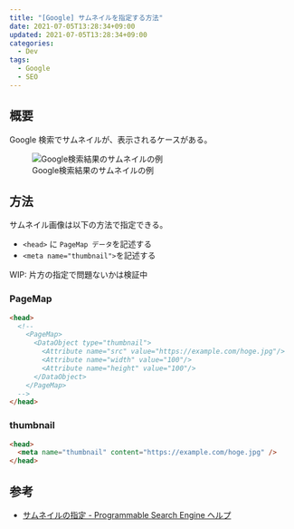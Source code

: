 ```yaml
---
title: "[Google] サムネイルを指定する方法"
date: 2021-07-05T13:28:34+09:00
updated: 2021-07-05T13:28:34+09:00
categories:
  - Dev
tags:
  - Google
  - SEO
---
```


## 概要

Google 検索でサムネイルが、表示されるケースがある。

<figure>
<img src="https://user-images.githubusercontent.com/3617124/127257108-68bda015-622d-4fe4-9531-cc7217a831a1.png" alt="Google検索結果のサムネイルの例">
<figcaption>Google検索結果のサムネイルの例</figcaption>
</figure>

## 方法

サムネイル画像は以下の方法で指定できる。

- `<head>` に `PageMap データ`を記述する
- `<meta name="thumbnail">`を記述する

WIP: 片方の指定で問題ないかは検証中

### PageMap

```html
<head>
  <!--
    <PageMap>
      <DataObject type="thumbnail">
        <Attribute name="src" value="https://example.com/hoge.jpg"/>
        <Attribute name="width" value="100"/>
        <Attribute name="height" value="100"/>
      </DataObject>
    </PageMap>
  -->
</head>
```

### thumbnail

```html
<head>
  <meta name="thumbnail" content="https://example.com/hoge.jpg" />
</head>
```

## 参考

- [サムネイルの指定 - Programmable Search Engine ヘルプ](https://support.google.com/programmable-search/answer/1626955?hl=ja&ref_topic=2642610)
